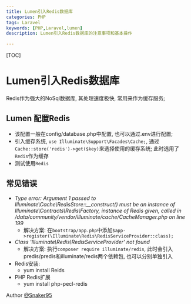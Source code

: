 ```yaml
---
title: Lumen引入Redis数据库
categories: PHP
tags: Laravel
keywords: [PHP,Laravel,lumen]
description: Lumen引入Redis数据库的注意事项和基本操作

---
```


[TOC]



# Lumen引入Redis数据库

Redis作为强大的NoSql数据库, 其处理速度极快, 常用来作为缓存服务; 

## Lumen 配置Redis

* 该配置一般在config/database.php中配置, 也可以通过.env进行配置; 
* 引入缓存系统, `use Illuminate\Support\Facades\Cache;`, 通过`Cache::store('redis')->get($key)`来选择使用的缓存系统; 此时选用了`Redis`作为缓存
* 测试使用`Redis`

## 常见错误

* *Type error: Argument 1 passed to Illuminate\Cache\RedisStore::__construct() must be an instance of Illuminate\Contracts\Redis\Factory, instance of Redis given, called in /data/community/vendor/illuminate/cache/CacheManager.php on line 199*
  * 解决方案: 在`bootstrap/app.php`中添加`$app->register(\Illuminate\Redis\RedisServiceProvider::class);`
* *Class 'Illuminate\Redis\RedisServiceProvider' not found*
  * 解决方案: 执行`composer require illuminate/redis`, 此时会引入predis/predis和illuminate/redis两个依赖包, 也可以分别单独引入
* Redis安装:
  * yum install Reids
* PHP Redis扩展
  * yum install php-pecl-redis

Author [@Snaker95][1]

[1]: http://www.sharedsea.com